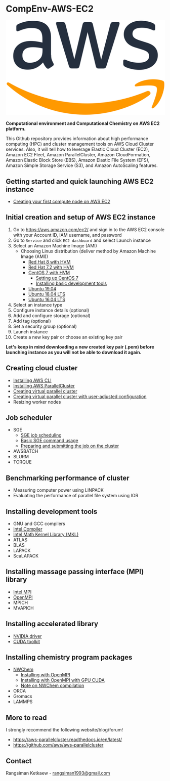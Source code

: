 # CompEnv-AWS-EC2

![aws-logo](images/1200px-Amazon_Web_Services_Logo.svg.png)

**Computational environment and Computational Chemistry on AWS EC2 platform.**

This Github repository provides information about high performance computing (HPC) and cluster management tools on AWS Cloud Cluster services. Also, it will tell how to leverage Elastic Cloud Cluster (EC2), Amazon EC2 Fleet, Amazon ParallelCluster, Amazon CloudFormation, Amazon Elastic Block Store (EBS), Amazon Elastic File System (EFS), Amazon Simple Storage Service (S3), and Amazon AutoScaling features.

## Getting started and quick launching AWS EC2 instance

- [Creating your first compute node on AWS EC2](create-instance-on-aws-ec2.md)

## Initial creation and setup of AWS EC2 instance

1. Go to https://aws.amazon.com/ec2/ and sign in to the AWS EC2 console with your Account ID, IAM username, and password
2. Go to `Service` and click `EC2 dashboard` and select Launch instance
3. Select an Amazon Machine Image (AMI)
   - Choosing Linux distribution (deliver method by Amazon Machine Image (AMI))
     - [Red Hat 8 with HVM](https://aws.amazon.com/marketplace/pp/B07T4SQ5RZ?qid=1572577369870&sr=0-1&ref_=srh_res_product_title)
     - [Red Hat 7.2 with HVM](https://aws.amazon.com/marketplace/pp/B019NS7T5I?qid=1572577369870&sr=0-2&ref_=srh_res_product_title)
     - [CentOS 7 with HVM](https://aws.amazon.com/marketplace/pp/Centosorg-CentOS-7-x8664-with-Updates-HVM/B00O7WM7QW)
       - [Setting up CentOS 7](setup-centos-7.md)
       - [Installing basic development tools](install-basic-tools-centos.md)
     - [Ubuntu 19.04](https://aws.amazon.com/marketplace/pp/B07RF8N2K2?qid=1572577464695&sr=0-9&ref_=srh_res_product_title)
     - [Ubuntu 18.04 LTS](https://aws.amazon.com/marketplace/pp/B07CQ33QKV?qid=1572577464695&sr=0-1&ref_=srh_res_product_title)
     - [Ubuntu 16.04 LTS](https://aws.amazon.com/marketplace/pp/B01JBL2M0O?qid=1572577464695&sr=0-2&ref_=srh_res_product_title)
4. Select an instance type
5. Configure instance details (optional)
6. Add and configure storage (optional)
7. Add tag (optional)
8. Set a security group (optional)
9. Launch instance
10. Create a new key pair or choose an existing key pair
 
**Let's keep in mind downloading a new created key pair (.pem) before launching instance as you will not be able to download it again.**

## Creating cloud cluster

- [Installing AWS CLI](install-aws-cli.md)
- [Installing AWS ParallelCluster](install-aws-parallelcluster.md)
- [Creating virtual parallel cluster](create-parallel-cluster.md)
- [Creating virtual parallel cluster with user-adjusted configuration](configure-parallelcluster-config.md)
- Resizing worker nodes

## Job scheduler

- SGE
  - [SGE job scheduling](sge-job-scheduling.md)
  - [Basic SGE command usage](sge-basic-usage.md)
  - [Preparing and submitting the job on the cluster](sge-prepare-job-script.md)
- AWSBATCH
- SLURM
- TORQUE

## Benchmarking performance of cluster

- Measuring computer power using LINPACK
- Evaluating the performance of parallel file system using IOR

## Installing development tools

- GNU and GCC compilers
- [Intel Compiler](install-intel-library.md)
- [Intel Math Kernel Library (MKL)](install-intel-library.md)
- ATLAS
- BLAS
- LAPACK
- ScaLAPACK

## Installing massage passing interface (MPI) library

- [Intel MPI](install-intel-library.md)
- [OpenMPI](install-openmpi.md)
- MPICH
- MVAPICH

## Installing accelerated library

- [NVIDIA driver](install-nvidia-driver-and-cuda-toolkit.md)
- [CUDA toolkit](install-nvidia-driver-and-cuda-toolkit.md)

## Installing chemistry program packages

- [NWChem](./nwchem)
  - [Installing with OpenMPI](nwchem/install-nwchem-openmpi.md)
  - [Installing with OpenMPI with GPU CUDA](nwchem/install-nwchem-openmpi-gpu.md)
  - [Note on NWChem compilation](nwchem/note-on-nwchem.md)
- ORCA
- Gromacs
- LAMMPS

## More to read

I strongly recommend the following website/blog/forum!

- https://aws-parallelcluster.readthedocs.io/en/latest/
- https://github.com/aws/aws-parallelcluster

## Contact

Rangsiman Ketkaew - rangsiman1993@gmail.com
